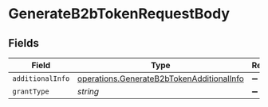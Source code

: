 # GenerateB2bTokenRequestBody


## Fields

| Field                                                                                                  | Type                                                                                                   | Required                                                                                               | Description                                                                                            | Example                                                                                                |
| ------------------------------------------------------------------------------------------------------ | ------------------------------------------------------------------------------------------------------ | ------------------------------------------------------------------------------------------------------ | ------------------------------------------------------------------------------------------------------ | ------------------------------------------------------------------------------------------------------ |
| `additionalInfo`                                                                                       | [operations.GenerateB2bTokenAdditionalInfo](../../models/operations/generateb2btokenadditionalinfo.md) | :heavy_minus_sign:                                                                                     | N/A                                                                                                    |                                                                                                        |
| `grantType`                                                                                            | *string*                                                                                               | :heavy_minus_sign:                                                                                     | N/A                                                                                                    | client_credentials                                                                                     |